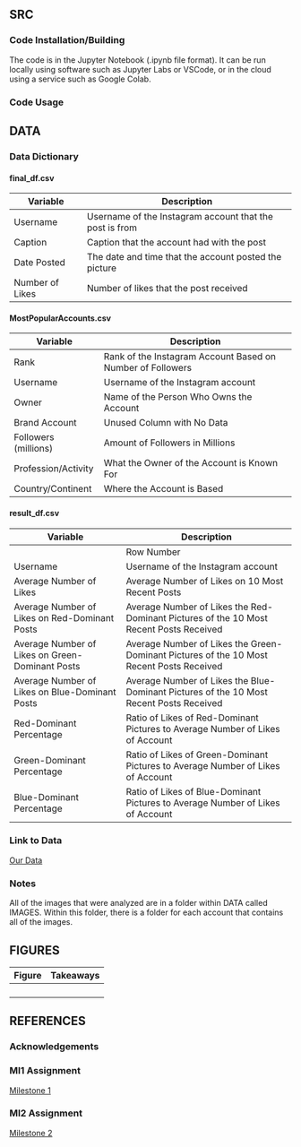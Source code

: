 ## SRC

### Code Installation/Building

The code is in the Jupyter Notebook (.ipynb file format). It can be run locally using software such as Jupyter Labs or VSCode, or in the cloud using a service such as Google Colab.

### Code Usage

## DATA

### Data Dictionary

#### final_df.csv
| Variable | Description |
| -------- | ----------- |
| Username | Username of the Instagram account that the post is from |
| Caption | Caption that the account had with the post |
| Date Posted | The date and time that the account posted the picture |
| Number of Likes | Number of likes that the post received |

#### MostPopularAccounts.csv
| Variable | Description |
| -------- | ----------- |
| Rank | Rank of the Instagram Account Based on Number of Followers |
| Username | Username of the Instagram account |
| Owner | Name of the Person Who Owns the Account |
| Brand Account | Unused Column with No Data |
| Followers (millions) | Amount of Followers in Millions |
| Profession/Activity | What the Owner of the Account is Known For |
| Country/Continent | Where the Account is Based |

#### result_df.csv
| Variable | Description |
| -------- | ----------- |
|  | Row Number |
| Username | Username of the Instagram account |
| Average Number of Likes | Average Number of Likes on 10 Most Recent Posts |
| Average Number of Likes on Red-Dominant Posts | Average Number of Likes the Red-Dominant Pictures of the 10 Most Recent Posts Received |
| Average Number of Likes on Green-Dominant Posts | Average Number of Likes the Green-Dominant Pictures of the 10 Most Recent Posts Received |
| Average Number of Likes on Blue-Dominant Posts | Average Number of Likes the Blue-Dominant Pictures of the 10 Most Recent Posts Received |
| Red-Dominant Percentage | Ratio of Likes of Red-Dominant Pictures to Average Number of Likes of Account |
| Green-Dominant Percentage | Ratio of Likes of Green-Dominant Pictures to Average Number of Likes of Account |
| Blue-Dominant Percentage | Ratio of Likes of Blue-Dominant Pictures to Average Number of Likes of Account |

### Link to Data
[Our Data](https://github.com/jnm9aba/DS4002Project2/tree/main/DATA)

### Notes
All of the images that were analyzed are in a folder within DATA called IMAGES. Within this folder, there is a folder for each account that contains all of the images.

## FIGURES
| Figure | Takeaways |
| -------- | ----------- |
|  |  |
|  |  |
|  |  |
|  |  |

## REFERENCES

### Acknowledgements

### MI1 Assignment
[Milestone 1](https://docs.google.com/document/d/15haxigBHvCb8rI7tktmQFV64L9-oW4imXrP1yVX8IdY/edit?usp=sharing)

### MI2 Assignment
[Milestone 2](https://docs.google.com/document/d/1yAlrMrNyQZG4u_CxR5IqKfujadzdsb7uWFDpjmyYKuo/edit?usp=sharing)


